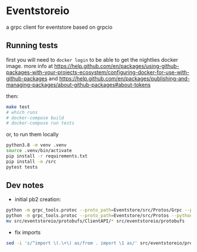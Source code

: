 # Eventstoreio

a grpc client for eventstore based on grpcio


## Running tests

first you will need to `docker login` to be able to get the nightlies docker
image. more info at 
https://help.github.com/en/packages/using-github-packages-with-your-projects-ecosystem/configuring-docker-for-use-with-github-packages and
https://help.github.com/en/packages/publishing-and-managing-packages/about-github-packages#about-tokens


then:

```sh
make test
# which runs
# docker-compose build
# docker-compose run tests
```

or, to run them locally

```sh
python3.8 -m venv .venv
source .venv/bin/activate
pip install -r requirements.txt
pip install -e /src
pytest tests
```



## Dev notes

* initial pb2 creation:

```sh
python -m grpc_tools.protoc --proto_path=Eventstore/src/Protos/Grpc --python_out=src/eventstoreio/protobufs --grpc_python_out=src/eventstoreio/protobufs Eventstore/src/Protos/Grpc/*
python -m grpc_tools.protoc --proto_path=Eventstore/src/Protos --python_out=src/eventstoreio/protobufs --grpc_python_out=src/eventstoreio/protobufs Eventstore/src/Protos/ClientAPI/*
mv src/eventstoreio/protobufs/ClientAPI/* src/eventstoreio/protobufs
```

* fix imports

```sh
sed -i 's/^import \(.\+\) as/from . import \1 as/' src/eventstoreio/protobufs/*.py
```

